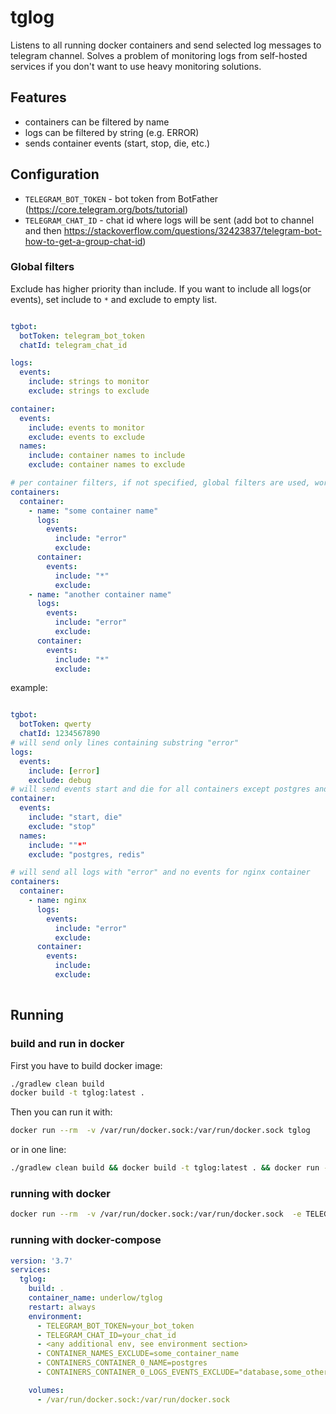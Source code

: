 # tglog
Listens to all running docker containers and send selected log messages to telegram channel. Solves a problem of monitoring logs from self-hosted services if you don't want to use heavy monitoring solutions.

## Features
- containers can be filtered by name
- logs can be filtered by string (e.g. ERROR)
- sends container events (start, stop, die, etc.)

## Configuration
- `TELEGRAM_BOT_TOKEN` - bot token from BotFather (https://core.telegram.org/bots/tutorial)
- `TELEGRAM_CHAT_ID` - chat id where logs will be sent (add bot to channel and then https://stackoverflow.com/questions/32423837/telegram-bot-how-to-get-a-group-chat-id)

### Global filters

Exclude has higher priority than include. If you want to include all logs(or events), set include to `*` and exclude to empty list.

```yaml

tgbot:
  botToken: telegram_bot_token
  chatId: telegram_chat_id

logs:
  events:
    include: strings to monitor
    exclude: strings to exclude

container:
  events:
    include: events to monitor
    exclude: events to exclude
  names:
    include: container names to include
    exclude: container names to exclude

# per container filters, if not specified, global filters are used, works the same way as global filters but for specific container
containers:
  container:
    - name: "some container name"
      logs:
        events:
          include: "error"
          exclude:
      container:
        events:
          include: "*"
          exclude:
    - name: "another container name"
      logs:
        events:
          include: "error"
          exclude:
      container:
        events:
          include: "*"
          exclude:


```
example:

```yaml

tgbot:
  botToken: qwerty
  chatId: 1234567890
# will send only lines containing substring "error" 
logs:
  events:
    include: [error]
    exclude: debug
# will send events start and die for all containers except postgres and redis 
container:
  events:
    include: "start, die"
    exclude: "stop"
  names:
    include: ""*"
    exclude: "postgres, redis"

# will send all logs with "error" and no events for nginx container
containers:
  container:
    - name: nginx
      logs:
        events:
          include: "error"
          exclude:
      container:
        events:
          include:  
          exclude: 
  
  ```


## Running

### build and run in docker

First you have to build docker image: 
```bash
./gradlew clean build
docker build -t tglog:latest .
```

Then you can run it with:
```bash 
docker run --rm  -v /var/run/docker.sock:/var/run/docker.sock tglog
```
or in one line: 
```bash
./gradlew clean build && docker build -t tglog:latest . && docker run --rm  -v /var/run/docker.sock:/var/run/docker.sock tglog
```

### running with docker

```bash
docker run --rm  -v /var/run/docker.sock:/var/run/docker.sock  -e TELEGRAM_BOT_TOKEN=token -e TELEGRAM_CHAT_ID=chatId underlow/tglog
```

### running with docker-compose

```yaml 
version: '3.7'
services:
  tglog:
    build: .
    container_name: underlow/tglog
    restart: always
    environment:
      - TELEGRAM_BOT_TOKEN=your_bot_token
      - TELEGRAM_CHAT_ID=your_chat_id
      - <any additional env, see environment section>
      - CONTAINER_NAMES_EXCLUDE=some_container_name
      - CONTAINERS_CONTAINER_0_NAME=postgres
      - CONTAINERS_CONTAINER_0_LOGS_EVENTS_EXCLUDE="database,some_other_string"

    volumes:
      - /var/run/docker.sock:/var/run/docker.sock
```


